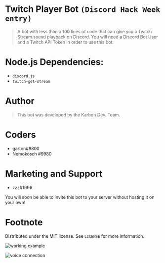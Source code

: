 # Twitch Player Bot `(Discord Hack Week entry)`
> A bot with less than a 100 lines of code that can give you a Twitch Stream sound playback on Discord.
> You will need a Discord Bot User and a Twitch API Token in order to use this bot.
# Node.js Dependencies:
- `discord.js`
- `twitch-get-stream`
# Author
> This bot was developed by the Karbon Dev. Team.
# Coders
- garton#8800
- Nemokosch #9980
# Marketing and Support
- zzz#1996

You will soon be able to invite this bot to your server without hosting it on your own!
# Footnote
Distributed under the MIT license. See `LICENSE` for more information.


![working example](https://cdn.discordapp.com/attachments/591593782332358677/594103025518510090/unknown.png)

![voice connection](https://cdn.discordapp.com/attachments/591593782332358677/594103257010536461/unknown.png)
